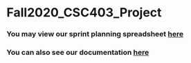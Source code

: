 # Fall2020_CSC403_Project
### You may view our sprint planning spreadsheet [here](https://docs.google.com/spreadsheets/d/e/2PACX-1vSIhh8-HnHfd_XGIbh3WGTKh0FrWdIYZRVYvriHGM33yqCv7WCLjoYKQBsaGT-rABT52XsL5XF4k94z/pubhtml)
### You can also see our documentation [here](https://peef-spangdar.gitbook.io/enter-the-grungeon/)
